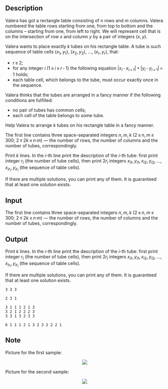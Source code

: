 ## Description

<div><p>Valera has got a rectangle table consisting of <span class="tex-span"><i>n</i></span> rows and <span class="tex-span"><i>m</i></span> columns. Valera numbered the table rows starting from one, from top to bottom and the columns – starting from one, from left to right. We will represent cell that is on the intersection of row <span class="tex-span"><i>x</i></span> and column <span class="tex-span"><i>y</i></span> by a pair of integers <span class="tex-span">(<i>x</i>, <i>y</i>)</span>.</p><p>Valera wants to place exactly <span class="tex-span"><i>k</i></span> tubes on his rectangle table. A tube is such sequence of table cells <span class="tex-span">(<i>x</i><sub class="lower-index">1</sub>, <i>y</i><sub class="lower-index">1</sub>)</span>, <span class="tex-span">(<i>x</i><sub class="lower-index">2</sub>, <i>y</i><sub class="lower-index">2</sub>)</span>, <span class="tex-span">...</span>, <span class="tex-span">(<i>x</i><sub class="lower-index"><i>r</i></sub>, <i>y</i><sub class="lower-index"><i>r</i></sub>)</span>, that: </p><ul> <li> <span class="tex-span"><i>r</i> ≥ 2</span>; </li><li> for any integer <span class="tex-span"><i>i</i></span> <span class="tex-span">(1 ≤ <i>i</i> ≤ <i>r</i> - 1)</span> the following equation <span class="tex-span">|<i>x</i><sub class="lower-index"><i>i</i></sub> - <i>x</i><sub class="lower-index"><i>i</i> + 1</sub>| + |<i>y</i><sub class="lower-index"><i>i</i></sub> - <i>y</i><sub class="lower-index"><i>i</i> + 1</sub>| = 1</span> holds; </li><li> each table cell, which belongs to the tube, must occur exactly once in the sequence. </li></ul><p>Valera thinks that the tubes are arranged in a fancy manner if the following conditions are fulfilled: </p><ul> <li> no pair of tubes has common cells; </li><li> each cell of the table belongs to some tube. </li></ul><p>Help Valera to arrange <span class="tex-span"><i>k</i></span> tubes on his rectangle table in a fancy manner.</p></div><div class="input-specification"><p>The first line contains three space-separated integers <span class="tex-span"><i>n</i>, <i>m</i>, <i>k</i></span> (<span class="tex-span">2 ≤ <i>n</i>, <i>m</i> ≤ 300</span>; <span class="tex-span">2 ≤ 2<i>k</i> ≤ <i>n</i>·<i>m</i></span>) — the number of rows, the number of columns and the number of tubes, correspondingly. </p></div><div class="output-specification"><p>Print <span class="tex-span"><i>k</i></span> lines. In the <span class="tex-span"><i>i</i></span>-th line print the description of the <span class="tex-span"><i>i</i></span>-th tube: first print integer <span class="tex-span"><i>r</i><sub class="lower-index"><i>i</i></sub></span> (the number of tube cells), then print <span class="tex-span">2<i>r</i><sub class="lower-index"><i>i</i></sub></span> integers <span class="tex-span"><i>x</i><sub class="lower-index"><i>i</i>1</sub>, <i>y</i><sub class="lower-index"><i>i</i>1</sub>, <i>x</i><sub class="lower-index"><i>i</i>2</sub>, <i>y</i><sub class="lower-index"><i>i</i>2</sub>, ..., <i>x</i><sub class="lower-index"><i>ir</i><sub class="lower-index"><i>i</i></sub></sub>, <i>y</i><sub class="lower-index"><i>ir</i><sub class="lower-index"><i>i</i></sub></sub></span> (the sequence of table cells).</p><p>If there are multiple solutions, you can print any of them. It is guaranteed that at least one solution exists. </p></div>

## Input

<p>The first line contains three space-separated integers <span class="tex-span"><i>n</i>, <i>m</i>, <i>k</i></span> (<span class="tex-span">2 ≤ <i>n</i>, <i>m</i> ≤ 300</span>; <span class="tex-span">2 ≤ 2<i>k</i> ≤ <i>n</i>·<i>m</i></span>) — the number of rows, the number of columns and the number of tubes, correspondingly. </p>

## Output

<p>Print <span class="tex-span"><i>k</i></span> lines. In the <span class="tex-span"><i>i</i></span>-th line print the description of the <span class="tex-span"><i>i</i></span>-th tube: first print integer <span class="tex-span"><i>r</i><sub class="lower-index"><i>i</i></sub></span> (the number of tube cells), then print <span class="tex-span">2<i>r</i><sub class="lower-index"><i>i</i></sub></span> integers <span class="tex-span"><i>x</i><sub class="lower-index"><i>i</i>1</sub>, <i>y</i><sub class="lower-index"><i>i</i>1</sub>, <i>x</i><sub class="lower-index"><i>i</i>2</sub>, <i>y</i><sub class="lower-index"><i>i</i>2</sub>, ..., <i>x</i><sub class="lower-index"><i>ir</i><sub class="lower-index"><i>i</i></sub></sub>, <i>y</i><sub class="lower-index"><i>ir</i><sub class="lower-index"><i>i</i></sub></sub></span> (the sequence of table cells).</p><p>If there are multiple solutions, you can print any of them. It is guaranteed that at least one solution exists. </p>





```input1
3 3 3

```




```input2
2 3 1

```




```output1
3 1 1 1 2 1 3
3 2 1 2 2 2 3
3 3 1 3 2 3 3

```




```output2
6 1 1 1 2 1 3 2 3 2 2 2 1

```



## Note

<p>Picture for the first sample: </p><center> <img class="tex-graphics" src="file://xPjS2CNx.png" style="max-width: 100.0%;max-height: 100.0%;"> </center><p>Picture for the second sample: </p><center> <img class="tex-graphics" src="file://m5jYX93G.png" style="max-width: 100.0%;max-height: 100.0%;"> </center>
